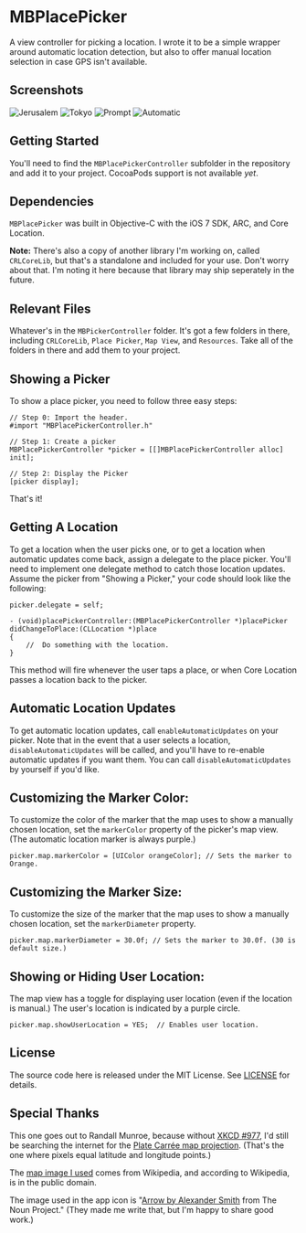 MBPlacePicker
======================

A view controller for picking a location. I wrote it to be a simple wrapper around automatic location detection, but also to offer manual location selection in case GPS isn't available.

Screenshots
---
![Jerusalem](screenshots/1b.png)
![Tokyo](screenshots/2b.png)
![Prompt](screenshots/3b.png)
![Automatic](screenshots/4b.png)

Getting Started
---
You'll need to find the `MBPlacePickerController` subfolder in the repository and add it to your project. CocoaPods support is not available *yet*.

Dependencies
---
`MBPlacePicker` was built in Objective-C with the iOS 7 SDK, ARC, and Core Location. 

**Note:** There's also a copy of another library I'm working on, called `CRLCoreLib`, but that's a standalone and included for your use. Don't worry about that. I'm noting it here because that library may ship seperately in the future. 

Relevant Files
---
Whatever's in the `MBPickerController` folder. It's got a few folders in there, including `CRLCoreLib`, `Place Picker`, `Map View`, and `Resources`. Take all of the folders in there and add them to your project.

Showing a Picker
---
To show a place picker, you need to follow three easy steps:

	// Step 0: Import the header.
	#import "MBPlacePickerController.h"
	
	// Step 1: Create a picker
	MBPlacePickerController *picker = [[]MBPlacePickerController alloc] init];
	
	// Step 2: Display the Picker
	[picker display];
	
That's it!

Getting A Location
---

To get a location when the user picks one, or to get a location when automatic updates come back, assign a delegate to the place picker. You'll need to implement one delegate method to catch those location updates. Assume the picker from "Showing a Picker," your code should look like the following:

	picker.delegate = self;
	
	- (void)placePickerController:(MBPlacePickerController *)placePicker didChangeToPlace:(CLLocation *)place
	{
		//	Do something with the location.
	}

This method will fire whenever the user taps a place, or when Core Location passes a location back to the picker.

Automatic Location Updates
---
To get automatic location updates, call `enableAutomaticUpdates` on your picker. Note that in the event that a user selects a location, `disableAutomaticUpdates` will be called, and you'll have to re-enable automatic updates if you want them. You can call `disableAutomaticUpdates` by yourself if you'd like.

Customizing the Marker Color:
---

To customize the color of the marker that the map uses to show a manually chosen location, set the `markerColor` property of the picker's map view. (The automatic location marker is always purple.)

	picker.map.markerColor = [UIColor orangeColor]; // Sets the marker to Orange.

Customizing the Marker Size:
---
To customize the size of the marker that the map uses to show a manually chosen location, set the `markerDiameter` property.

	picker.map.markerDiameter = 30.0f; // Sets the marker to 30.0f. (30 is default size.)
	
Showing or Hiding User Location:
---
The map view has a toggle for displaying user location (even if the location is manual.) The user's location is indicated by a purple circle.

	picker.map.showUserLocation = YES;	// Enables user location.

License
---
The source code here is released under the MIT License. See [LICENSE](/LICENSE) for details. 

Special Thanks
---
This one goes out to Randall Munroe, because without [XKCD #977](http://xkcd.com/977/), I'd still be searching the internet for the [Plate Carrée map projection](http://en.wikipedia.org/wiki/Equirectangular_projection). (That's the one where pixels equal latitude and longitude points.)

The [map image I used](http://simple.wikipedia.org/wiki/Equirectangular_projection#mediaviewer/File:Equirectangular-projection.jpg) comes from Wikipedia, and according to Wikipedia, is in the public domain.

The image used in the app icon is "[Arrow by Alexander Smith](http://thenounproject.com/term/arrow/49558/) from The Noun Project." (They made me write that, but I'm happy to share good work.)


